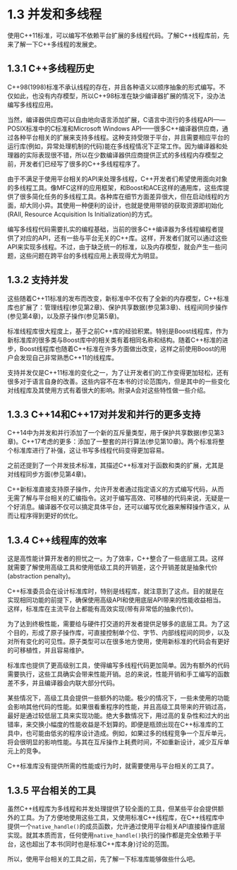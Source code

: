 # 1.3 并发和多线程

使用C++11标准，可以编写不依赖平台扩展的多线程代码。了解C++线程库前，先来了解一下C++多线程的发展史。

## 1.3.1 C++多线程历史

C++98(1998)标准不承认线程的存在，并且各种语义以顺序抽象的形式编写。不仅如此，也没有内存模型，所以C++98标准在缺少编译器扩展的情况下，没办法编写多线程应用。

当然，编译器供应商可以自由地向语言添加扩展，C语言中流行的多线程API——POSIX标准中的C标准和Microsoft Windows API——很多C++编译器供应商，通过各种平台相关的扩展来支持多线程。这种支持受限于平台，并且需要相应平台的运行库(例如，异常处理机制的代码)能在多线程情况下正常工作。因为编译器和处理器的实际表现很不错，所以在少数编译器供应商提供正式的多线程内存模型之前，开发者们已经写了很多的C++多线程程序了。

由于不满足于使用平台相关的API来处理多线程，C++开发者们希望使用面向对象的多线程工具。像MFC这样的应用框架，和Boost和ACE这样的通用库，这些库提供了很多简化任务的多线程工具。各种库在细节方面差异很大，但在启动线程的方面，却大同小异。其使用一种便利的设计，也就是使用带锁的获取资源即初始化(RAII, Resource Acquisition Is Initialization)的方式。

编写多线程代码需要扎实的编程基础，当前的很多C++编译器为多线程编程者提供了对应的API，还有一些与平台无关的C++库。这样，开发者们就可以通过这些API来实现多线程。不过，由于缺乏统一的标准，以及内存模型，就会产生一些问题，这些问题在跨平台的多线程应用上表现得尤为明显。

## 1.3.2 支持并发

这些随着C++11标准的发布而改变，新标准中不仅有了全新的内存模型，C++标准库也扩展了：管理线程(参见第2章)、保护共享数据(参见第3章)、线程间同步操作(参见第4章)，以及原子操作(参见第5章)。

标准线程库很大程度上，基于之前C++库的经验积累。特别是Boost线程库，作为新标准库的很多类与Boost库中的相关类有着相同名称和结构。随着C++标准的进步，Boost线程库也随着C++标准在许多方面做出改变，这样之前使用Boost的用户会发现自己非常熟悉C++11的线程库。

支持并发仅是C++11标准的变化之一，为了让开发者们的工作变得更加轻松，还有很多对于语言自身的改善。这些内容不在本书的讨论范围内，但是其中的一些变化对线程库及其使用方式有着很大的影响。附录A会对这些特性做一些介绍。

## 1.3.3 C++14和C++17对并发和并行的更多支持

C++14中为并发和并行添加了一个新的互斥量类型，用于保护共享数据(参见第3章)。C++17考虑的更多：添加了一整套的并行算法(参见第10章)。两个标准将整个标准库进行了补强，这让书写多线程代码变得更加容易。

之前还提到了一个并发技术标准，其描述C++标准对于函数和类的扩展，尤其是对线程同步方面(参见第4章)。

C++新标准直接支持原子操作，允许开发者通过指定语义的方式编写代码，从而无需了解与平台相关的汇编指令。这对于编写高效、可移植的代码来说，无疑是一个好消息。编译器不仅可以搞定具体平台，还可以编写优化器来解释操作语义，从而让程序得到更好的优化。

## 1.3.4 C++线程库的效率

这是高性能计算开发者的担忧之一。为了效率，C++整合了一些底层工具。这样就需要了解使用高级工具和使用低级工具的开销差，这个开销差就是抽象代价(abstraction penalty)。

C++标准委员会在设计标准库时，特别是线程库，就注意到了这点。目的就是在实现相同功能的前提下，确保使用高级API和使用底层API带来的性能收益相当。这样，标准库在主流平台上都能有高效实现(带有非常低的抽象代价)。

为了达到终极性能，需要给与硬件打交道的开发者提供足够多的底层工具。为了这个目的，形成了原子操作库，可直接控制单个位、字节、内部线程间的同步，以及对所有变化的可见性。原子类型可以在很多地方使用，使用新标准的代码会有更好的可移植性，并且容易维护。

标准库也提供了更高级别工具，使得编写多线程代码更加简单。因为有额外的代码需要执行，这些工具确实会带来性能开销。总的来说，性能开销和手工编写的函数差不多，并且编译器会内联大部分代码。

某些情况下，高级工具会提供一些额外的功能。极少的情况下，一些未使用的功能会影响其他代码的性能。如果很看重程序的性能，并且高级工具带来的开销过高，最好是通过较低层工具来实现功能。绝大多数情况下，用过高的复杂性和过大的出错率，来交换小幅度的性能收益是不划算的。即便是瓶颈出现在C++标准库的工具中，也可能由低劣的程序设计造成。例如，如果过多的线程竞争一个互斥单元，将会很明显的影响性能。与其在互斥操作上耗费时间，不如重新设计，减少互斥单元上的竞争。

C++标准库没有提供所需的性能或行为时，就需要使用与平台相关的工具了。

## 1.3.5 平台相关的工具

虽然C++线程库为多线程和并发处理提供了较全面的工具，但某些平台会提供额外的工具。为了方便地使用这些工具，又使用标准C++线程库，在C++线程库中提供一个`native_handle()`的成员函数，允许通过使用平台相关API直接操作底层实现。就其本质而言，任何使用`native_handle()`执行的操作都是完全依赖于平台，这也超出了本书(同时也是标准C++库本身)讨论的范围。

所以，使用平台相关的工具之前，先了解一下标准库能够做些什么吧。
